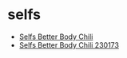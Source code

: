 # selfs

 * [Selfs Better Body Chili](../../index/s/selfs-better-body-chili-230173.json)
 * [Selfs Better Body Chili 230173](../../index/s/selfs-better-body-chili-230173.json)
